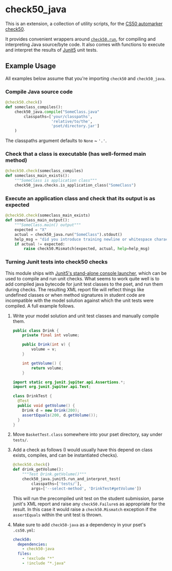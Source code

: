 # check50_java

This is an extension, a collection of utility scripts, for the [CS50 automarker check50][check50].

It provides convenient wrappers around [`check50.run`][run], for compiling and interpreting Java source/byte code.
It also comes with functions to execute and interpret the results of [Junit5][junit] unit tests.


## Example Usage

All examples below assume that you're importing `check50` and `check50_java`.

### Compile Java source code

```python
@check50.check()
def someclass_compiles():
    check50_java.compile("SomeClass.java"
        classpaths=['your/classpaths',
                    'relative/to/the',
                    'pset/directory.jar']
    )
```
The classpaths argument defaults to `None` ~ `'.'`.

### Check that a class is executable (has well-formed main method)

```python
@check50.check(someclass_compiles)
def someclass_main_exists():
    """SomeClass is application class"""
    check50_java.checks.is_application_class("SomeClass")
```

### Execute an application class and check that its output is as expected

```python
@check50.check(someclass_main_exists)
def someclass_main_output():
    """SomeClass.main() output"""
    expected = "X"
    actual = check50_java.run("SomeClass").stdout()
    help_msg = "did you introduce training newline or whitespace characters?"
    if actual != expected:
        raise check50.Mismatch(expected, actual, help=help_msg)
```

### Turning Junit tests into check50 checks

This module ships with [Junit5's stand-alone console launcher][jcl], which can be used to compile and run unit checks. What seems to work quite well is to add compiled java bytecode for junit test classes to the pset,
and run them during checks. The resulting XML report file will reflect things like undefined classes or when method signatures in student code are incompatible with the model solution against which the unit tests were compiled.
A full example follows.

1. Write your model solution and unit test classes and manually compile them.

    ```java
    public class Drink {
        private final int volume;

        public Drink(int v) {
            volume = v;
        }

        int getVolume() {
            return volume;
        }
    ```

    ```java
    import static org.junit.jupiter.api.Assertions.*;
    import org.junit.jupiter.api.Test;

    class DrinkTest {
      @Test
      public void getVolume() {
        Drink d = new Drink(200);
        assertEquals(200, d.getVolume());
      }
    }
    ```

2.  Move `BasketTest.class` somewhere into your pset directory, say under `tests/`.
3.  Add a check as follows (I would usually have this depend on class exists, compiles, and can be instantiated checks).
    ```python
    @check50.check()
    def drink_getVolume():
        """Test Drink.getVolume()"""
        check50_java.junit5.run_and_interpret_test(
            classpaths=['tests/'],
            args=['--select-method', 'DrinkTest#getVolume'])
    ```
    This will run the precompiled unit test on the student submission, parse junit's XML report and raise any `check50.Failure`s as appropriate for the result. In this case it would raise a `check50.Mismatch` exception if the `assertEquals` within the unit test is thrown.

4. Make sure to add `check50-java` as a dependency in your pset's `.cs50.yml`:
    ```yml
    check50:
      dependencies:
        - check50-java
      files:
        - !exclude "*"
        - !include "*.java"
    ```


[check50]: https://github.com/cs50/check50
[run]: https://cs50.readthedocs.io/projects/check50/en/latest/api/#check50.run
[junit]: https://junit.org/junit5
[jcl]: https://junit.org/junit5/docs/current/user-guide/#running-tests-console-launcher
